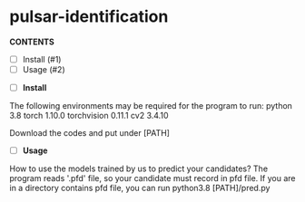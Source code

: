 # pulsar-identification

__CONTENTS__
- [ ] Install  (#1)
- [ ] Usage  (#2)

<p id="1"> </p>

- [ ] __Install__

The following environments may be required for the program to run:
python 3.8
torch 1.10.0
torchvision 0.11.1
cv2 3.4.10

Download the codes and put under [PATH]


<p id = "2"> </p>

- [ ] __Usage__



How to use the models trained by us to predict your candidates?
The program reads '.pfd' file, so your candidate must record in pfd file. 
If you are in a directory contains pfd file, you can run
    python3.8 [PATH]/pred.py
